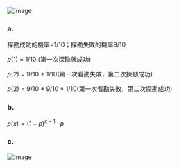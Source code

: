 ![image](https://github.com/user-attachments/assets/80869891-c137-4d25-acfe-c2d660bb98eb)


### a. 
探勘成功的機率=1/10；探勘失敗的機率9/10

$p(1)$ = 1/10 (第一次探勘就成功)

$p(2)$ = 9/10 * 1/10(第一次看勘失敗，第二次探勘成功)

$p(2)$ = 9/10 * 9/10 * 1/10(第一次看勘失敗，第二次探勘成功)

### b.

$p(x) = (1 - p)^{x-1} \cdot p$

### c.

![image](https://github.com/user-attachments/assets/c86f9a42-04f8-47b7-b43b-f00a2b391089)


